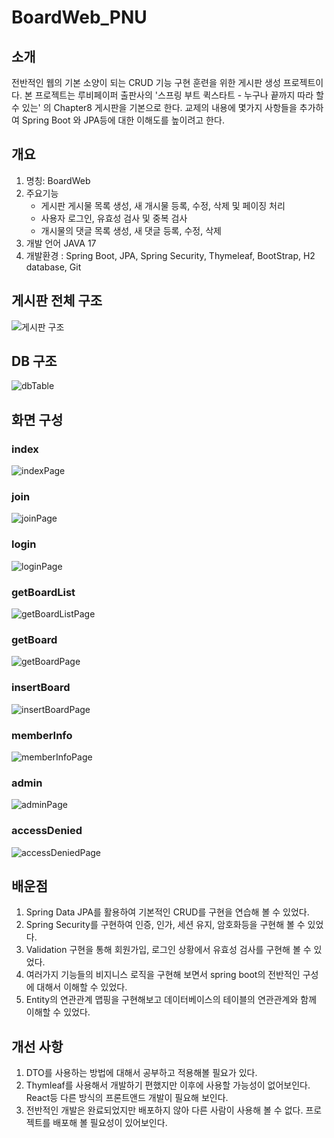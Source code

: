 # BoardWeb_PNU

## 소개
전반적인 웹의 기본 소양이 되는 CRUD 기능 구현 훈련을 위한 게시판 생성 프로젝트이다.
본 프로젝트는 루비페이퍼 출판사의 '스프링 부트 퀵스타트 - 누구나 끝까지 따라 할 수 있는' 의 Chapter8 게시판을 기본으로 한다.
교제의 내용에 몇가지 사항들을 추가하여 Spring Boot 와  JPA등에 대한 이해도를 높이려고 한다.

## 개요
1. 명칭: BoardWeb
2. 주요기능 
	* 게시판 게시물 목록 생성, 새 개시물 등록, 수정, 삭제 및 페이징 처리
	* 사용자 로그인, 유효성 검사 및 중복 검사
	* 개시물의 댓글 목록 생성, 새 댓글 등록, 수정, 삭제
3. 개발 언어 JAVA 17
4. 개발환경 : Spring Boot, JPA, Spring Security, Thymeleaf, BootStrap, H2 database, Git

## 게시판 전체 구조
![게시판 구조](https://user-images.githubusercontent.com/106790381/210834827-f52872f6-088a-4749-abcb-5e781a9fc067.jpg)

## DB 구조
![dbTable](https://user-images.githubusercontent.com/106790381/210834033-e09d41f5-1455-4d04-b320-b5eb4f40b30d.png)


## 화면 구성

### index
![indexPage](https://user-images.githubusercontent.com/106790381/209680496-5adff416-2b9d-4d91-a22f-0ab14d5bcc3c.jpg)

### join
![joinPage](https://user-images.githubusercontent.com/106790381/209680854-ff4e4c87-3cf0-43db-bc42-b52a0fd11e61.jpg)

### login
![loginPage](https://user-images.githubusercontent.com/106790381/209681055-510ca889-e931-4ea7-8f92-ed1330dad7c3.jpg)

### getBoardList
![getBoardListPage](https://user-images.githubusercontent.com/106790381/209681100-15b89967-a7cc-4e4b-b64c-c53b589c6581.jpg)

### getBoard
![getBoardPage](https://user-images.githubusercontent.com/106790381/209681138-be8a1573-958e-456c-bf10-41d57fbec738.jpg)

### insertBoard
![insertBoardPage](https://user-images.githubusercontent.com/106790381/209681351-51c844f2-ab10-4313-bbe2-b0e0d16782e7.jpg)

### memberInfo
![memberInfoPage](https://user-images.githubusercontent.com/106790381/209681402-02561e0a-4624-46be-a4ed-76941ea515ab.jpg)

### admin
![adminPage](https://user-images.githubusercontent.com/106790381/209681636-0e3abc90-28b2-47db-a912-36d137c70e8e.jpg)

### accessDenied
![accessDeniedPage](https://user-images.githubusercontent.com/106790381/209681676-2ae81c83-05df-418d-9e2f-b9d59d5205d1.jpg)

## 배운점
1. Spring Data JPA를 활용하여 기본적인 CRUD를 구현을 연습해 볼 수 있었다.
2. Spring Security를 구현하여 인증, 인가, 세션 유지, 암호화등을 구현해 볼 수 있었다.
3. Validation 구현을 통해 회원가입, 로그인 상황에서 유효성 검사를 구현해 볼 수 있었다.
4. 여러가지 기능들의 비지니스 로직을 구현해 보면서 spring boot의 전반적인 구성에 대해서 이해할 수 있었다.
5. Entity의 연관관계 맵핑을 구현해보고 데이터베이스의 테이블의 연관관계와 함께 이해할 수 있었다.

## 개선 사항
1. DTO를 사용하는 방법에 대해서 공부하고 적용해볼 필요가 있다.
2. Thymleaf를 사용해서 개발하기 편했지만 이후에 사용할 가능성이 없어보인다. React등 다른 방식의 프론트앤드 개발이 필요해 보인다.
3. 전반적인 개발은 완료되었지만 배포하지 않아 다른 사람이 사용해 볼 수 없다. 프로젝트를 배포해 볼 필요성이 있어보인다.
